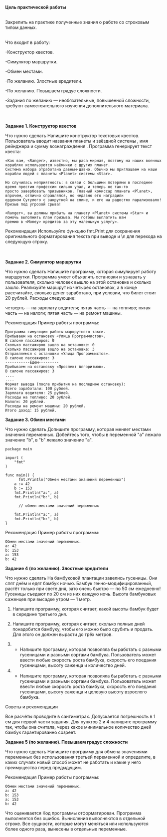 <b>Цель практической работы</b>
<br>
<br>

Закрепить на практике полученные знания о работе со строковым типом данных.
<br>
<br>


Что входит в работу:

-Конструктор квестов.

-Симулятор маршрутки.

-Обмен местами.

-По желанию. Злостные вредители.

-По желанию. Повышаем градус сложности.

-Задания по желанию — необязательные, повышенной сложности, требуют самостоятельного изучения дополнительного материала.
<br>
<br>
<br>

<b>Задание 1. Конструктор квестов</b>


Что нужно сделать
Напишите конструктор текстовых квестов. Пользователь вводит названия планеты <Planet> и звёздной системы <Star>, имя рейнджера <Ranger> и сумму вознаграждения <Money>. Программа генерирует текст квеста:
```
«Как вам, <Ranger>, известно, мы раса мирная, поэтому на наших военных кораблях используются наёмники с других планет. 
Система набора отработана давным-давно. Обычно мы приглашаем на наши корабли людей с планеты <Planet> системы <Star>.

Но случилась неприятность: в связи с большими потерями в последнее время престиж профессии сильно упал, и теперь не так-то
просто завербовать призывников. Главный комиссар планеты <Planet>, впрочем, отлично справлялся, но недавно его наградили
орденом Сутулого с закруткой на спине, и его на радостях парализовало! Призыв под угрозой срыва!

<Ranger>, вы должны прибыть на планету <Planet> системы <Star> и помочь выполнить план призыва. Мы готовы выплатить вам
премию в <Money> кредитов за эту маленькую услугу».
```


Рекомендация
Используйте функцию fmt.Print для сохранения оригинального форматирования текста при выводе и \n для перехода на следующую строку.
<br><br><br>


<b>Задание 2. Симулятор маршрутки</b>


Что нужно сделать
Напишите программу, которая симулирует работу маршрутки. Программа умеет объявлять остановки и узнавать у пользователя, сколько человек вышло на этой остановке и сколько зашло. Реализуйте маршрут из четырёх остановок, а в конце рассчитайте, сколько денег заработано, при условии, что билет стоит 20 рублей. Расходы следующие:

четверть — на зарплату водителя;
пятая часть — на топливо;
пятая часть — на налоги;
пятая часть — на ремонт машины.


Рекомендация
Пример работы программы:
```
Программа симуляции работы маршрутного такси.
Прибываем на остановку «Улица Программистов».
В салоне пассажиров: 0
Сколько пассажиров вышло на остановке: 0
Сколько пассажиров вошло на остановке: 3
Отправляемся с остановки «Улица Программистов».
В салоне пассажиров: 3
-----------Едем---------
Прибываем на остановку «Проспект Алгоритмов».
В салоне пассажиров: 3
....
....
Формат вывода (после прибытия на последнюю остановку):
Всего заработали: 100 рублей.
Зарплата водителя: 25 рублей.
Расходы на топливо: 20 рублей.
Налоги: 20 рублей.
Расходы на ремонт машины: 20 рублей.
Итого доход: 15 рублей.
```

<b>Задание 3. Обмен местами</b>


Что нужно сделать
Допишите программу, которая меняет местами значения переменных. Добейтесь того, чтобы в переменной "a" лежало значение "b", в "b" лежало значение "a".
```
package main

import (
    "fmt"
)

func main() {
      fmt.Println("Обмен местами значений переменных")
    a := 42
    b := 153
    fmt.Println("a:", a)
    fmt.Println("b:", b)

      // обмен местами значений переменных

    fmt.Println("a:", a)
    fmt.Println("b:", b)
}
```

Рекомендация
Пример работы программы:
```
Обмен местами значений переменных.
a: 42
b: 153
a: 153
b: 42
```

<b>Задание 4 (по желанию). Злостные вредители</b>


Что нужно сделать
На бамбуковой плантации завелись гусеницы. Они спят днём и едят бамбук ночью. Бамбук генно-модифицированный, растёт только при свете дня, 
зато очень быстро — по 50 см ежедневно! Гусеницы съедают по 20 см из них каждую ночь. Высота бамбуковых саженцев при высадке утром — 1 метр.


1. Напишите программу, которая считает, какой высоты бамбук будет в середине третьего дня.

2. Напишите программу, которая считает, сколько полных дней понадобится бамбуку, чтобы его можно было срубить и продать. Для этого он должен вырасти до трёх метров.

3. * Напишите программу, которая позволяла бы работать с разными гусеницами и разными сортами бамбука. Пользователь может ввести любые скорость роста бамбука, скорость его поедания гусеницами, высоту саженца и количество дней.

4. * Напишите программу, которая позволяла бы работать с разными гусеницами и разными сортами бамбука. Пользователь может ввести любые скорость роста бамбука, скорость его поедания гусеницами, высоту саженца и целевую высоту взрослого бамбука.



Советы и рекомендации

Все расчёты проводите в сантиметрах.
Допускается погрешность в 1 см для первой части задания.
Для пунктов 2 и 4 напишите программу так, чтобы она считала, через какое минимальное количество дней бамбук гарантированно созреет.


<b>Задание 5 (по желанию). Повышаем градус сложности</b>


Что нужно сделать
Напишите программу для обмена значениями переменных без использования третьей переменной и определите, в каких случаях новый способ может не работать и какие у него преимущества перед предыдущим.



Рекомендация
Пример работы программы:
```
Обмен местами значений переменных.
a: 42
b: 153
a: 153
b: 42
```

Что оценивается
Код программы отформатирован.
Программа выполняется без ошибок.
Вычисления выполняются в отдельной строке.
Все сущности, которые могут меняться или используются более одного раза, вынесены в отдельные переменные.

